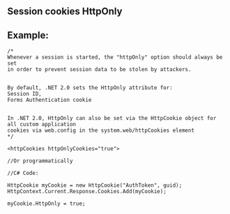 Session cookies HttpOnly
-------

## Example:

	/*
	Whenever a session is started, the "httpOnly" option should always be set
	in order to prevent session data to be stolen by attackers.

	
    By default, .NET 2.0 sets the HttpOnly attribute for:
    Session ID,
    Forms Authentication cookie


    In .NET 2.0, HttpOnly can also be set via the HttpCookie object for all custom application 
    cookies via web.config in the system.web/httpCookies element
	*/
	
	<httpCookies httpOnlyCookies="true"> 

    //Or programmatically

	//C# Code:

	HttpCookie myCookie = new HttpCookie("AuthToken", guid);
	HttpContext.Current.Response.Cookies.Add(myCookie);

	myCookie.HttpOnly = true;

	

	
